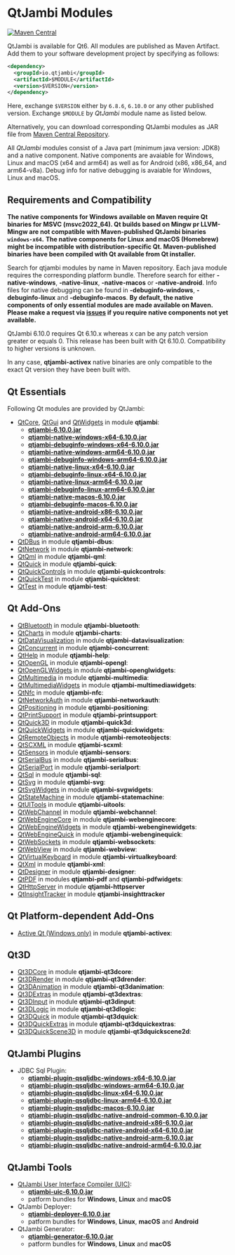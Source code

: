 # QtJambi Modules

[![Maven Central](https://maven-badges.sml.io/sonatype-central/io.qtjambi/qtjambi/badge.svg?version=6.10.0)](https://central.sonatype.com/artifact/io.qtjambi/qtjambi/6.10.0)

QtJambi is available for Qt6. All modules are published as Maven Artifact. Add them to your software development project by specifying as follows:

```xml
<dependency>
  <groupId>io.qtjambi</groupId>
  <artifactId>$MODULE</artifactId>
  <version>$VERSION</version>
</dependency>
```
Here, exchange `$VERSION` either by `6.8.6`, `6.10.0` or any other published version. Exchange `$MODULE` by *QtJambi* module name as listed below.

Alternatively, you can download corresponding QtJambi modules as JAR file from [Maven Central Repository](https://search.maven.org/search?q=io.qtjambi).

All *QtJambi* modules consist of a Java part (minimum java version: JDK8) and a native component. 
Native components are avaiable for Windows, Linux and macOS (x64 and arm64) as well as for Android (x86, x86_64, and arm64-v8a). 
Debug info for native debugging is avaiable for Windows, Linux and macOS.

## Requirements and Compatibility

**The native components for Windows available on Maven require Qt binaries for MSVC (msvc2022_64). Qt builds based on Mingw pr LLVM-Mingw are not compatible with Maven-published QtJambi binaries `windows-x64`.**
**The native components for Linux and macOS (Homebrew) might be incompatible with distribution-specific Qt. Maven-published binaries have been compiled with Qt available from Qt installer.**

Search for qtjambi modules by name in Maven repository. Each java module requires the corresponding platform bundle. Therefore search for either 
**<module>-native-windows**, **<module>-native-linux**, **<module>-native-macos** or **<module>-native-android**. 
Info files for native debugging can be found in **<module>-debuginfo-windows**, **<module>-debuginfo-linux** and **<module>-debuginfo-macos**.
**By default, the native components of only essential modules are made available on Maven. Please make a request via [issues](/../../issues) if you require native components not yet available.**

QtJambi 6.10.0 requires Qt 6.10.x whereas x can be any patch version greater or equals 0.
This release has been built with Qt 6.10.0. Compatibility to higher versions is unknown.

In any case, **qtjambi-activex** native binaries are only compatible to the exact Qt version they have been built with.

## Qt Essentials

Following Qt modules are provided by QtJambi:

* [QtCore](https://doc.qt.io/qt-6/qtcore-index.html), [QtGui](https://doc.qt.io/qt-6/qtgui-index.html) and [QtWidgets](https://doc.qt.io/qt-6/qtwidgets-index.html) in module **qtjambi**:
    * [**qtjambi-6.10.0.jar**](https://search.maven.org/artifact/io.qtjambi/qtjambi/6.10.0/jar)
    * [**qtjambi-native-windows-x64-6.10.0.jar**](https://search.maven.org/artifact/io.qtjambi/qtjambi-native-windows-x64/6.10.0/jar)
    * [**qtjambi-debuginfo-windows-x64-6.10.0.jar**](https://search.maven.org/artifact/io.qtjambi/qtjambi-debuginfo-windows-x64/6.10.0/jar)
    * [**qtjambi-native-windows-arm64-6.10.0.jar**](https://search.maven.org/artifact/io.qtjambi/qtjambi-native-windows-arm64/6.10.0/jar)
    * [**qtjambi-debuginfo-windows-arm64-6.10.0.jar**](https://search.maven.org/artifact/io.qtjambi/qtjambi-debuginfo-windows-arm64/6.10.0/jar)
    * [**qtjambi-native-linux-x64-6.10.0.jar**](https://search.maven.org/artifact/io.qtjambi/qtjambi-native-linux-x64/6.10.0/jar)
    * [**qtjambi-debuginfo-linux-x64-6.10.0.jar**](https://search.maven.org/artifact/io.qtjambi/qtjambi-debuginfo-linux-x64/6.10.0/jar)
    * [**qtjambi-native-linux-arm64-6.10.0.jar**](https://search.maven.org/artifact/io.qtjambi/qtjambi-native-linux-arm64/6.10.0/jar)
    * [**qtjambi-debuginfo-linux-arm64-6.10.0.jar**](https://search.maven.org/artifact/io.qtjambi/qtjambi-debuginfo-linux-arm64/6.10.0/jar)
    * [**qtjambi-native-macos-6.10.0.jar**](https://search.maven.org/artifact/io.qtjambi/qtjambi-native-macos/6.10.0/jar)
    * [**qtjambi-debuginfo-macos-6.10.0.jar**](https://search.maven.org/artifact/io.qtjambi/qtjambi-debuginfo-macos/6.10.0/jar)
    * [**qtjambi-native-android-x86-6.10.0.jar**](https://search.maven.org/artifact/io.qtjambi/qtjambi-native-android-x86/6.10.0/jar)
    * [**qtjambi-native-android-x64-6.10.0.jar**](https://search.maven.org/artifact/io.qtjambi/qtjambi-native-android-x64/6.10.0/jar)
    * [**qtjambi-native-android-arm-6.10.0.jar**](https://search.maven.org/artifact/io.qtjambi/qtjambi-native-android-arm/6.10.0/jar)
    * [**qtjambi-native-android-arm64-6.10.0.jar**](https://search.maven.org/artifact/io.qtjambi/qtjambi-native-android-arm64/6.10.0/jar)
* [QtDBus](https://doc.qt.io/qt-6/qtdbus-index.html) in module **qtjambi-dbus**:
* [QtNetwork](https://doc.qt.io/qt-6/qtnetwork-index.html) in module **qtjambi-network**:
* [QtQml](https://doc.qt.io/qt-6/qtqml-index.html) in module **qtjambi-qml**:
* [QtQuick](https://doc.qt.io/qt-6/qtquick-index.html) in module **qtjambi-quick**:
* [QtQuickControls](https://doc.qt.io/qt-6/qtquickcontrols-index.html) in module **qtjambi-quickcontrols**:
* [QtQuickTest](https://doc.qt.io/qt-6/qtquicktest-index.html) in module **qtjambi-quicktest**:
* [QtTest](https://doc.qt.io/qt-6/qttest-index.html) in module **qtjambi-test**:

## Qt Add-Ons

* [QtBluetooth](https://doc.qt.io/qt-6/qtbluetooth-index.html) in module **qtjambi-bluetooth**:
* [QtCharts](https://doc.qt.io/qt-6/qtcharts-index.html) in module **qtjambi-charts**:
* [QtDataVisualization](https://doc.qt.io/qt-6/qtdatavisualization-index.html) in module **qtjambi-datavisualization**:
* [QtConcurrent](https://doc.qt.io/qt-6/qtconcurrent-index.html) in module **qtjambi-concurrent**:
* [QtHelp](https://doc.qt.io/qt-6/qthelp-index.html) in module **qtjambi-help**:
* [QtOpenGL](https://doc.qt.io/qt-6/qtopengl-index.html) in module **qtjambi-opengl**:
* [QtOpenGLWidgets](https://doc.qt.io/qt-6/qtopenglwidgets-module.html) in module **qtjambi-openglwidgets**:
* [QtMultimedia](https://doc.qt.io/qt-6/qtmultimedia-index.html) in module **qtjambi-multimedia**:
* [QtMultimediaWidgets](https://doc.qt.io/qt-6/qtmultimedia-index.html) in module **qtjambi-multimediawidgets**:
* [QtNfc](https://doc.qt.io/qt-6/qtnfc-index.html) in module **qtjambi-nfc**:
* [QtNetworkAuth](https://doc.qt.io/qt-6/qtnetworkauth-index.html) in module **qtjambi-networkauth**:
* [QtPositioning](https://doc.qt.io/qt-6/qtpositioning-index.html) in module **qtjambi-positioning**:
* [QtPrintSupport](https://doc.qt.io/qt-6/qtprintsupport-index.html) in module **qtjambi-printsupport**:
* [QtQuick3D](https://doc.qt.io/qt-6/qtquick3d-index.html) in module **qtjambi-quick3d**:
* [QtQuickWidgets](https://doc.qt.io/qt-6/qtquickwidgets-module.html) in module **qtjambi-quickwidgets**:
* [QtRemoteObjects](https://doc.qt.io/qt-6/qtremoteobjects-module.html) in module **qtjambi-remoteobjects**:
* [QtSCXML](https://doc.qt.io/qt-6/qtscxml-index.html) in module **qtjambi-scxml**:
* [QtSensors](https://doc.qt.io/qt-6/qtsensors-index.html) in module **qtjambi-sensors**:
* [QtSerialBus](https://doc.qt.io/qt-6/qtserialbus-index.html) in module **qtjambi-serialbus**:
* [QtSerialPort](https://doc.qt.io/qt-6/qtserialport-index.html) in module **qtjambi-serialport**:
* [QtSql](https://doc.qt.io/qt-6/qtsql-index.html) in module **qtjambi-sql**:
* [QtSvg](https://doc.qt.io/qt-6/qtsvg-index.html) in module **qtjambi-svg**:
* [QtSvgWidgets](https://doc.qt.io/qt-6/qtsvg-index.html) in module **qtjambi-svgwidgets**:
* [QtStateMachine](https://doc.qt.io/qt-6/qtstatemachine-index.html) in module **qtjambi-statemachine**:
* [QtUITools](https://doc.qt.io/qt-6/qtuitools-index.html) in module **qtjambi-uitools**:
* [QtWebChannel](https://doc.qt.io/qt-6/qtwebchannel-index.html) in module **qtjambi-webchannel**:
* [QtWebEngineCore](https://doc.qt.io/qt-6/qtwebengine-index.html) in module **qtjambi-webenginecore**:
* [QtWebEngineWidgets](https://doc.qt.io/qt-6/qtwebengine-index.html) in module **qtjambi-webenginewidgets**:
* [QtWebEngineQuick](https://doc.qt.io/qt-6/qtwebengine-index.html) in module **qtjambi-webenginequick**:
* [QtWebSockets](https://doc.qt.io/qt-6/qtwebsockets-index.html) in module **qtjambi-websockets**:
* [QtWebView](https://doc.qt.io/qt-6/qtwebview-index.html) in module **qtjambi-webview**:
* [QtVirtualKeyboard](https://doc.qt.io/qt-6/qtvirtualkeyboard-index.html) in module **qtjambi-virtualkeyboard**:
* [QtXml](https://doc.qt.io/qt-6/qtxml-index.html) in module **qtjambi-xml**:
* [QtDesigner](https://doc.qt.io/qt-6/qtdesigner-manual.html) in module **qtjambi-designer**:
* [QtPDF](https://doc.qt.io/qt-6/qtpdf-index.html) in modules **qtjambi-pdf** and **qtjambi-pdfwidgets**:
* [QtHttpServer](https://doc.qt.io/qt-6/qthttpserver-index.html) in module **qtjambi-httpserver**
* [QtInsightTracker](https://doc.qt.io/qt-6/qtmodules.html) in module **qtjambi-insighttracker**

## Qt Platform-dependent Add-Ons

* [Active Qt (Windows only)](https://doc.qt.io/qt-6/activeqt-manual.html) in module **qtjambi-activex**:

## Qt3D

* [Qt3DCore](https://doc.qt.io/qt-6/qt3d-index.html) in module **qtjambi-qt3dcore**:
* [Qt3DRender](https://doc.qt.io/qt-6/qt3d-index.html) in module **qtjambi-qt3drender**:
* [Qt3DAnimation](https://doc.qt.io/qt-6/qt3d-index.html) in module **qtjambi-qt3danimation**:
* [Qt3DExtras](https://doc.qt.io/qt-6/qt3d-index.html) in module **qtjambi-qt3dextras**:
* [Qt3DInput](https://doc.qt.io/qt-6/qt3d-index.html) in module **qtjambi-qt3dinput**:
* [Qt3DLogic](https://doc.qt.io/qt-6/qt3d-index.html) in module **qtjambi-qt3dlogic**:
* [Qt3DQuick](https://doc.qt.io/qt-6/qt3d-index.html) in module **qtjambi-qt3dquick**:
* [Qt3DQuickExtras](https://doc.qt.io/qt-6/qt3d-index.html) in module **qtjambi-qt3dquickextras**:
* [Qt3DQuickScene3D](https://doc.qt.io/qt-6/qt3d-index.html) in module **qtjambi-qt3dquickscene2d**:

## QtJambi Plugins

* JDBC Sql Plugin:
    * [**qtjambi-plugin-qsqljdbc-windows-x64-6.10.0.jar**](https://search.maven.org/artifact/io.qtjambi/qtjambi-plugin-qsqljdbc-windows-x64/6.10.0/jar)
    * [**qtjambi-plugin-qsqljdbc-windows-arm64-6.10.0.jar**](https://search.maven.org/artifact/io.qtjambi/qtjambi-plugin-qsqljdbc-windows-arm64/6.10.0/jar)
    * [**qtjambi-plugin-qsqljdbc-linux-x64-6.10.0.jar**](https://search.maven.org/artifact/io.qtjambi/qtjambi-plugin-qsqljdbc-linux-x64/6.10.0/jar)
    * [**qtjambi-plugin-qsqljdbc-linux-arm64-6.10.0.jar**](https://search.maven.org/artifact/io.qtjambi/qtjambi-plugin-qsqljdbc-linux-arm64/6.10.0/jar)
    * [**qtjambi-plugin-qsqljdbc-macos-6.10.0.jar**](https://search.maven.org/artifact/io.qtjambi/qtjambi-plugin-qsqljdbc-macos/6.10.0/jar)
    * [**qtjambi-plugin-qsqljdbc-native-android-common-6.10.0.jar**](https://search.maven.org/artifact/io.qtjambi/qtjambi-plugin-qsqljdbc-native-android-common/6.10.0/jar)
    * [**qtjambi-plugin-qsqljdbc-native-android-x86-6.10.0.jar**](https://search.maven.org/artifact/io.qtjambi/qtjambi-plugin-qsqljdbc-native-android-x86/6.10.0/jar)
    * [**qtjambi-plugin-qsqljdbc-native-android-x64-6.10.0.jar**](https://search.maven.org/artifact/io.qtjambi/qtjambi-plugin-qsqljdbc-native-android-x64/6.10.0/jar)
    * [**qtjambi-plugin-qsqljdbc-native-android-arm-6.10.0.jar**](https://search.maven.org/artifact/io.qtjambi/qtjambi-plugin-qsqljdbc-native-android-arm/6.10.0/jar)
    * [**qtjambi-plugin-qsqljdbc-native-android-arm64-6.10.0.jar**](https://search.maven.org/artifact/io.qtjambi/qtjambi-plugin-qsqljdbc-native-android-arm64/6.10.0/jar)

## QtJambi Tools

* [QtJambi User Interface Compiler (UIC)](https://doc.qt.io/qt-6/designer-using-a-ui-file.html#compile-time-form-processing):
    * [**qtjambi-uic-6.10.0.jar**](https://search.maven.org/artifact/io.qtjambi/qtjambi-uic/6.10.0/jar)
    * patform bundles for **Windows**, **Linux** and **macOS**
* QtJambi Deployer:
    * [**qtjambi-deployer-6.10.0.jar**](https://search.maven.org/artifact/io.qtjambi/qtjambi-deployer/6.10.0/jar)
    * patform bundles for **Windows**, **Linux**, **macOS** and **Android**
* QtJambi Generator:
    * [**qtjambi-generator-6.10.0.jar**](https://search.maven.org/artifact/io.qtjambi/qtjambi-generator/6.10.0/jar)
    * patform bundles for **Windows**, **Linux** and **macOS**
